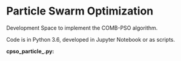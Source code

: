 # Particle Swarm Optimization

Development Space to implement the COMB-PSO algorithm.

Code is in Python 3.6, developed in Jupyter Notebook or as scripts.

**cpso_particle_.py:**
